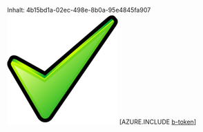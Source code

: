 Inhalt: 4b15bd1a-02ec-498e-8b0a-95e4845fa907![Bild](381dec4c-82d3-4177-8c50-7aefdd9f64f5.png)
[AZURE.INCLUDE [b-token](d5a5cf22-f5eb-4e52-af8d-5fb671e63cb3.md)]

